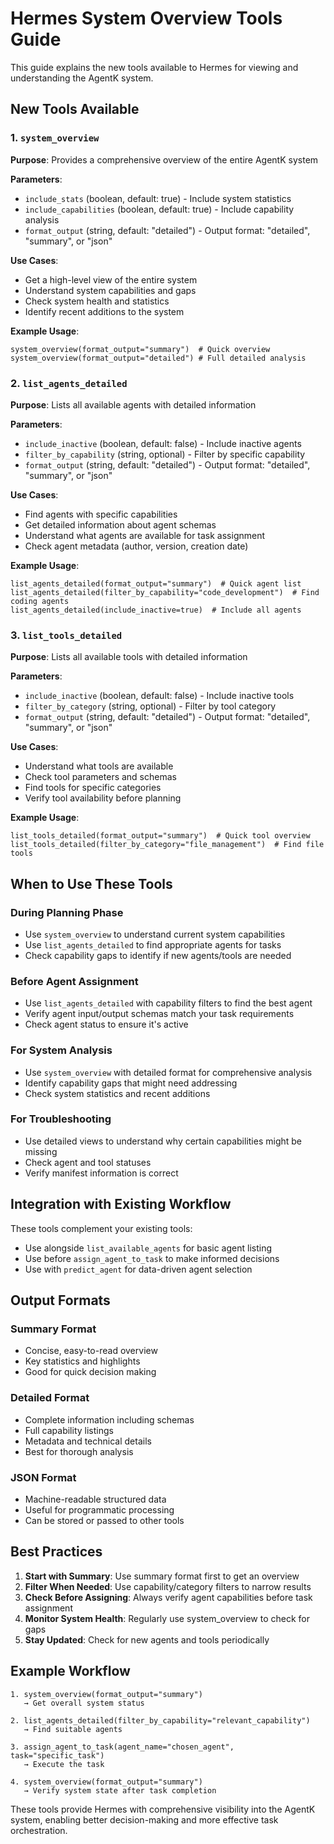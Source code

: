 # Hermes System Overview Tools Guide

This guide explains the new tools available to Hermes for viewing and understanding the AgentK system.

## New Tools Available

### 1. `system_overview`
**Purpose**: Provides a comprehensive overview of the entire AgentK system

**Parameters**:
- `include_stats` (boolean, default: true) - Include system statistics
- `include_capabilities` (boolean, default: true) - Include capability analysis  
- `format_output` (string, default: "detailed") - Output format: "detailed", "summary", or "json"

**Use Cases**:
- Get a high-level view of the entire system
- Understand system capabilities and gaps
- Check system health and statistics
- Identify recent additions to the system

**Example Usage**:
```
system_overview(format_output="summary")  # Quick overview
system_overview(format_output="detailed") # Full detailed analysis
```

### 2. `list_agents_detailed`
**Purpose**: Lists all available agents with detailed information

**Parameters**:
- `include_inactive` (boolean, default: false) - Include inactive agents
- `filter_by_capability` (string, optional) - Filter by specific capability
- `format_output` (string, default: "detailed") - Output format: "detailed", "summary", or "json"

**Use Cases**:
- Find agents with specific capabilities
- Get detailed information about agent schemas
- Understand what agents are available for task assignment
- Check agent metadata (author, version, creation date)

**Example Usage**:
```
list_agents_detailed(format_output="summary")  # Quick agent list
list_agents_detailed(filter_by_capability="code_development")  # Find coding agents
list_agents_detailed(include_inactive=true)  # Include all agents
```

### 3. `list_tools_detailed`
**Purpose**: Lists all available tools with detailed information

**Parameters**:
- `include_inactive` (boolean, default: false) - Include inactive tools
- `filter_by_category` (string, optional) - Filter by tool category
- `format_output` (string, default: "detailed") - Output format: "detailed", "summary", or "json"

**Use Cases**:
- Understand what tools are available
- Check tool parameters and schemas
- Find tools for specific categories
- Verify tool availability before planning

**Example Usage**:
```
list_tools_detailed(format_output="summary")  # Quick tool overview
list_tools_detailed(filter_by_category="file_management")  # Find file tools
```

## When to Use These Tools

### During Planning Phase
- Use `system_overview` to understand current system capabilities
- Use `list_agents_detailed` to find appropriate agents for tasks
- Check capability gaps to identify if new agents/tools are needed

### Before Agent Assignment
- Use `list_agents_detailed` with capability filters to find the best agent
- Verify agent input/output schemas match your task requirements
- Check agent status to ensure it's active

### For System Analysis
- Use `system_overview` with detailed format for comprehensive analysis
- Identify capability gaps that might need addressing
- Check system statistics and recent additions

### For Troubleshooting
- Use detailed views to understand why certain capabilities might be missing
- Check agent and tool statuses
- Verify manifest information is correct

## Integration with Existing Workflow

These tools complement your existing tools:
- Use alongside `list_available_agents` for basic agent listing
- Use before `assign_agent_to_task` to make informed decisions
- Use with `predict_agent` for data-driven agent selection

## Output Formats

### Summary Format
- Concise, easy-to-read overview
- Key statistics and highlights
- Good for quick decision making

### Detailed Format  
- Complete information including schemas
- Full capability listings
- Metadata and technical details
- Best for thorough analysis

### JSON Format
- Machine-readable structured data
- Useful for programmatic processing
- Can be stored or passed to other tools

## Best Practices

1. **Start with Summary**: Use summary format first to get an overview
2. **Filter When Needed**: Use capability/category filters to narrow results
3. **Check Before Assigning**: Always verify agent capabilities before task assignment
4. **Monitor System Health**: Regularly use system_overview to check for gaps
5. **Stay Updated**: Check for new agents and tools periodically

## Example Workflow

```
1. system_overview(format_output="summary")
   → Get overall system status

2. list_agents_detailed(filter_by_capability="relevant_capability")
   → Find suitable agents

3. assign_agent_to_task(agent_name="chosen_agent", task="specific_task")
   → Execute the task

4. system_overview(format_output="summary") 
   → Verify system state after task completion
```

These tools provide Hermes with comprehensive visibility into the AgentK system, enabling better decision-making and more effective task orchestration.
